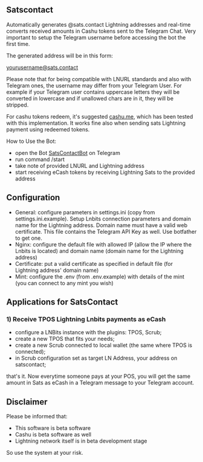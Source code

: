 ## Satscontact

Automatically generates @sats.contact Lightning addresses and real-time converts received amounts in Cashu tokens sent to the Telegram Chat. Very important to setup the Telegram username before accessing the bot the first time.

The generated address will be in this form:

yourusername@sats.contact

Please note that for being compatible with LNURL standards and also with Telegram ones, the username may differ from your Telegram User. For example if your Telegram user contains uppercase letters they will be converted in lowercase and if unallowed chars are in it, they will be stripped.

For cashu tokens redeem, it's suggested [cashu.me](https://cashu.me), which has been tested with this implementation. It works fine also when sending sats Lightning payment using redeemed tokens.

How to Use the Bot:

- open the Bot [SatsContactBot](https://t.me/SatsContactBot) on Telegram
- run command /start
- take note of provided LNURL and Lightning address
- start receiving eCash tokens by receiving Lightning Sats to the provided address

## Configuration

- General: configure parameters in settings.ini (copy from settings.ini.example). Setup Lnbits connection parameters and domain name for the Lightning address. Domain name must have a valid web certificate. This file contains the Telegram API Key as well. Use botfather to get one. 
- Nginx: configure the default file with allowed IP (allow the IP where the Lnbits is located) and domain name (domain name for the Lightning address)
- Certificate: put a valid certificate as specified in default file (for Lightning address' domain name)
- Mint: configure the .env (from .env.example) with details of the mint (you can connect to any mint you wish)

## Applications for SatsContact

### 1) Receive TPOS Lightning Lnbits payments as eCash

- configure a LNBits instance with the plugins: TPOS, Scrub;
- create a new TPOS that fits your needs;
- create a new Scrub connected to local wallet (the same where TPOS is connected);
- in Scrub configuration set as target LN Address, your address on satscontact;

that's it.
Now everytime someone pays at your POS, you will get the same amount in Sats as eCash in a Telegram message to your Telegram account.

## Disclaimer

Please be informed that:

- This software is beta software
- Cashu is beta software as well
- Lightning network itself is in beta development stage

So use the system at your risk.
